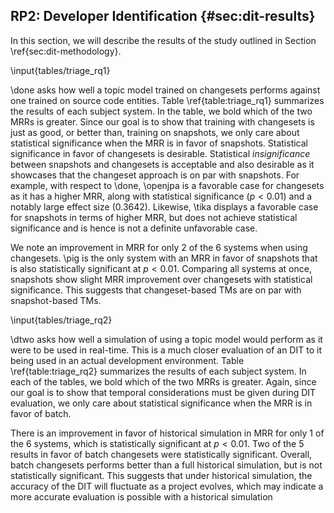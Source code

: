 ## RP2: Developer Identification {#sec:dit-results}

In this section, we will describe the results of the study outlined in Section
\ref{sec:dit-methodology}.

\input{tables/triage_rq1}

\done asks how well a topic model trained on changesets performs against one
trained on source code entities.  Table \ref{table:triage_rq1} summarizes the
results of each subject system.  In the table, we bold which of the two MRRs is
greater.  Since our goal is to show that training with changesets is just as
good, or better than, training on snapshots, we only care about statistical
significance when the MRR is in favor of snapshots.  Statistical significance
in favor of changesets is desirable.  Statistical *insignificance* between
snapshots and changesets is acceptable and also desirable as it showcases that
the changeset approach is on par with snapshots.  For example, with respect to
\done, \openjpa is a favorable case for changesets as it has a higher MRR,
along with statistical significance ($p < 0.01$) and a notably large effect
size ($0.3642$).  Likewise, \tika displays a favorable case for snapshots in
terms of higher MRR, but does not achieve statistical significance and is hence
is not a definite unfavorable case.

We note an improvement in MRR for only 2 of the 6 systems when using
changesets.  \pig is the only system with an MRR in favor of snapshots that is
also statistically significant at $p < 0.01$.  Comparing all systems at once,
snapshots show slight MRR improvement over changesets with statistical
significance.  This suggests that changeset-based TMs are on par with
snapshot-based TMs.

\input{tables/triage_rq2}

\dtwo asks how well a simulation of using a topic model would perform as it
were to be used in real-time.  This is a much closer evaluation of an DIT to it
being used in an actual development environment.  Table \ref{table:triage_rq2}
summarizes the results of each subject system.  In each of the tables, we bold
which of the two MRRs is greater.  Again, since our goal is to show that
temporal considerations must be given during DIT evaluation, we only care about
statistical significance when the MRR is in favor of batch.

There is an improvement in favor of historical simulation in MRR for only 1 of
the 6 systems, which is statistically significant at $p<0.01$.  Two of the 5
results in favor of batch changesets were statistically significant.  Overall,
batch changesets performs better than a full historical simulation, but is not
statistically significant.  This suggests that under historical simulation, the
accuracy of the DIT will fluctuate as a project evolves, which may indicate a
more accurate evaluation is possible with a historical simulation

